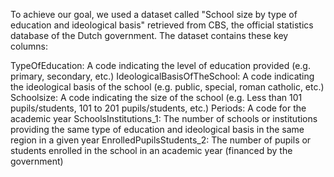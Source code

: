 To achieve our goal, we used a dataset called "School size by type of education and ideological basis" retrieved from CBS, the official statistics database of the Dutch government. The dataset contains these key columns:

TypeOfEducation: A code indicating the level of education provided (e.g. primary, secondary, etc.)
IdeologicalBasisOfTheSchool: A code indicating the ideological basis of the school (e.g. public, special, roman catholic, etc.)
Schoolsize: A code indicating the size of the school (e.g. Less than 101 pupils/students, 101 to 201 pupils/students, etc.)
Periods: A code for the academic year
SchoolsInstitutions_1: The number of schools or institutions providing the same type of education and ideological basis in the same region in a given year
EnrolledPupilsStudents_2: The number of pupils or students enrolled in the school in an academic year (financed by the government)
